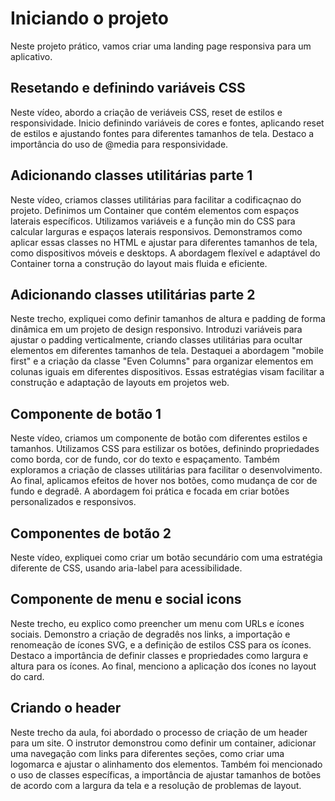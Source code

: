 # Iniciando o projeto
Neste projeto prático, vamos criar uma landing page responsiva para um aplicativo.

## Resetando e definindo variáveis CSS
Neste vídeo, abordo a criação de veriáveis CSS, reset de estilos e responsividade. Inicio definindo variáveis de cores e fontes, aplicando reset de estilos e ajustando fontes para diferentes tamanhos de tela. Destaco a importância do uso de @media para responsividade.

## Adicionando classes utilitárias parte 1
Neste vídeo, criamos classes utilitárias para facilitar a codificaçnao do projeto. Definimos um Container que contém elementos com espaços laterais específicos. Utilizamos variáveis e a função min do CSS para calcular larguras e espaços laterais responsivos. Demonstramos como aplicar essas classes no HTML e ajustar para diferentes tamanhos de tela, como dispositivos móveis e desktops. A abordagem flexível e adaptável do Container torna a construção do layout mais fluida e eficiente.

## Adicionando classes utilitárias parte 2
Neste trecho, expliquei como definir tamanhos de altura e padding de forma dinâmica em um projeto de design responsivo. Introduzi variáveis para ajustar o padding verticalmente, criando classes utilitárias para ocultar elementos em diferentes tamanhos de tela. Destaquei a abordagem "mobile first" e a criação da classe "Even Columns" para organizar elementos em colunas iguais em diferentes dispositivos. Essas estratégias visam facilitar a construção e adaptação de layouts em projetos web.

## Componente de botão 1
Neste vídeo, criamos um componente de botão com diferentes estilos e tamanhos. Utilizamos CSS para estilizar os botões, definindo propriedades como borda, cor de fundo, cor do texto e espaçamento. Também exploramos a criação de classes utilitárias para facilitar o desenvolvimento. Ao final, aplicamos efeitos de hover nos botões, como mudança de cor de fundo e degradê. A abordagem foi prática e focada em criar botões personalizados e responsivos.

## Componentes de botão 2
Neste vídeo, expliquei como criar um botão secundário com uma estratégia diferente de CSS, usando aria-label para acessibilidade.

## Componente de menu e social icons
Neste trecho, eu explico como preencher um menu com URLs e ícones sociais. Demonstro a criação de degradês nos links, a importação e renomeação de ícones SVG, e a definição de estilos CSS para os ícones. Destaco a importância de definir classes e propriedades como largura e altura para os ícones. Ao final, menciono a aplicação dos ícones no layout do card.

## Criando o header
Neste trecho da aula, foi abordado o processo de criação de um header para um site. O instrutor demonstrou como definir um container, adicionar uma navegação com links para diferentes seções, como criar uma logomarca e ajustar o alinhamento dos elementos. Também foi mencionado o uso de classes específicas, a importância de ajustar tamanhos de botões de acordo com a largura da tela e a resolução de problemas de layout.

